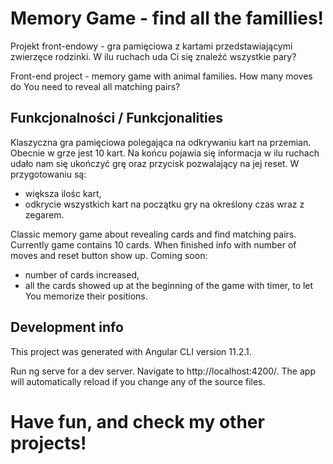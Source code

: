 # Memory Game - find all the famillies!

Projekt front-endowy - gra pamięciowa z kartami przedstawiającymi zwierzęce rodzinki. W ilu ruchach uda Ci się znaleźć wszystkie pary?

Front-end project - memory game with animal families. How many moves do You need to reveal all matching pairs?

## Funkcjonalności / Funkcjonalities

Klaszyczna gra pamięciowa polegająca na odkrywaniu kart na przemian. Obecnie w grze jest 10 kart. Na końcu pojawia się informacja w ilu ruchach udało nam się ukończyć grę oraz przycisk pozwalający na jej reset. W przygotowaniu są:

- większa ilośc kart,
- odkrycie wszystkich kart na początku gry na określony czas wraz z zegarem.

Classic memory game about revealing cards and find matching pairs. Currently game contains 10 cards. When finished info with number of moves and reset button show up. Coming soon:

- number of cards increased,
- all the cards showed up at the beginning of the game with timer, to let You memorize their positions.

## Development info

This project was generated with Angular CLI version 11.2.1.

Run ng serve for a dev server. Navigate to http://localhost:4200/. The app will automatically reload if you change any of the source files.

# Have fun, and check my other projects!
